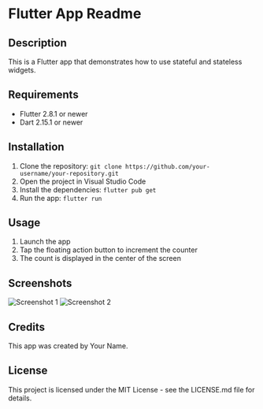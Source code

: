 # Flutter App Readme

## Description

This is a Flutter app that demonstrates how to use stateful and stateless widgets.

## Requirements

- Flutter 2.8.1 or newer
- Dart 2.15.1 or newer

## Installation

1. Clone the repository: `git clone https://github.com/your-username/your-repository.git`
2. Open the project in Visual Studio Code
3. Install the dependencies: `flutter pub get`
4. Run the app: `flutter run`

## Usage

1. Launch the app
2. Tap the floating action button to increment the counter
3. The count is displayed in the center of the screen

## Screenshots

![Screenshot 1](/screenshots/screenshot1.png)
![Screenshot 2](/screenshots/screenshot2.png)

## Credits

This app was created by Your Name.

## License

This project is licensed under the MIT License - see the LICENSE.md file for details.
